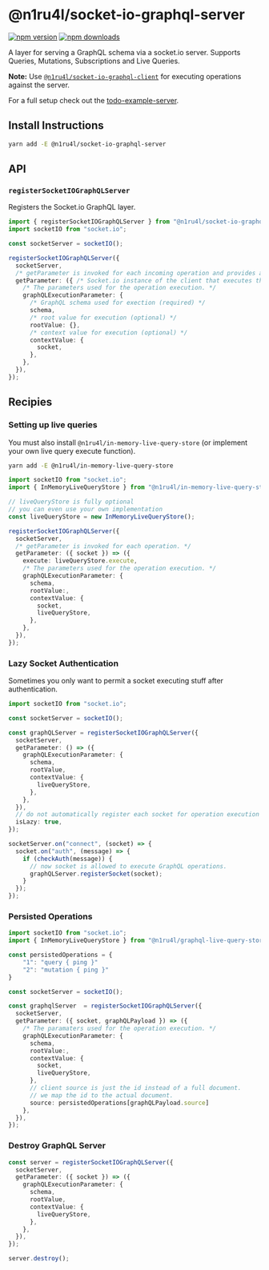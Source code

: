 # @n1ru4l/socket-io-graphql-server

[![npm version](https://img.shields.io/npm/v/@n1ru4l/socket-io-graphql-server.svg)](https://www.npmjs.com/package/@n1ru4l/socket-io-graphql-server) [![npm downloads](https://img.shields.io/npm/dm/@n1ru4l/socket-io-graphql-server.svg)](https://www.npmjs.com/package/@n1ru4l/socket-io-graphql-server)

A layer for serving a GraphQL schema via a socket.io server. Supports Queries, Mutations, Subscriptions and Live Queries.

**Note:** Use [`@n1ru4l/socket-io-graphql-client`](https://github.com/n1ru4l/graphql-live-queries/tree/main/packages/socket-io-graphql-client) for executing operations against the server.

For a full setup check out the [todo-example-server](https://github.com/n1ru4l/graphql-live-queries/tree/main/packages/todo-example/server).

## Install Instructions

```bash
yarn add -E @n1ru4l/socket-io-graphql-server
```

## API

### `registerSocketIOGraphQLServer`

Registers the Socket.io GraphQL layer.

```ts
import { registerSocketIOGraphQLServer } from "@n1ru4l/socket-io-graphql-server";
import socketIO from "socket.io";

const socketServer = socketIO();

registerSocketIOGraphQLServer({
  socketServer,
  /* getParameter is invoked for each incoming operation and provides all values required for execution. */
  getParameter: ({ /* Socket.io instance of the client that executes the operation */ socket }) => ({
    /* The parameters used for the operation execution. */
    graphQLExecutionParameter: {
      /* GraphQL schema used for exection (required) */
      schema,
      /* root value for execution (optional) */
      rootValue: {},
      /* context value for execution (optional) */
      contextValue: {
        socket,
      },
    },
  }),
});
```

## Recipies

### Setting up live queries

You must also install `@n1ru4l/in-memory-live-query-store` (or implement your own live query execute function).

```bash
yarn add -E @n1ru4l/in-memory-live-query-store
```

```ts
import socketIO from "socket.io";
import { InMemoryLiveQueryStore } from "@n1ru4l/in-memory-live-query-store";

// liveQueryStore is fully optional
// you can even use your own implementation
const liveQueryStore = new InMemoryLiveQueryStore();

registerSocketIOGraphQLServer({
  socketServer,
  /* getParameter is invoked for each operation. */
  getParameter: ({ socket }) => ({
    execute: liveQueryStore.execute,
    /* The parameters used for the operation execution. */
    graphQLExecutionParameter: {
      schema,
      rootValue:,
      contextValue: {
        socket,
        liveQueryStore,
      },
    },
  }),
});
```

### Lazy Socket Authentication

Sometimes you only want to permit a socket executing stuff after authentication.

```ts
import socketIO from "socket.io";

const socketServer = socketIO();

const graphQLServer = registerSocketIOGraphQLServer({
  socketServer,
  getParameter: () => ({
    graphQLExecutionParameter: {
      schema,
      rootValue,
      contextValue: {
        liveQueryStore,
      },
    },
  }),
  // do not automatically register each socket for operation execution
  isLazy: true,
});

socketServer.on("connect", (socket) => {
  socket.on("auth", (message) => {
    if (checkAuth(message)) {
      // now socket is allowed to execute GraphQL operations.
      graphQLServer.registerSocket(socket);
    }
  });
});
```

### Persisted Operations

```ts
import socketIO from "socket.io";
import { InMemoryLiveQueryStore } from "@n1ru4l/graphql-live-query-store";

const persistedOperations = {
    "1": "query { ping }"
    "2": "mutation { ping }"
}

const socketServer = socketIO();

const graphqlServer  = registerSocketIOGraphQLServer({
  socketServer,
  getParameter: ({ socket, graphQLPayload }) => ({
    /* The paramaters used for the operation execution. */
    graphQLExecutionParameter: {
      schema,
      rootValue:,
      contextValue: {
        socket,
        liveQueryStore,
      },
      // client source is just the id instead of a full document.
      // we map the id to the actual document.
      source: persistedOperations[graphQLPayload.source]
    },
  }),
});
```

### Destroy GraphQL Server

```ts
const server = registerSocketIOGraphQLServer({
  socketServer,
  getParameter: ({ socket }) => ({
    graphQLExecutionParameter: {
      schema,
      rootValue,
      contextValue: {
        liveQueryStore,
      },
    },
  }),
});

server.destroy();
```
